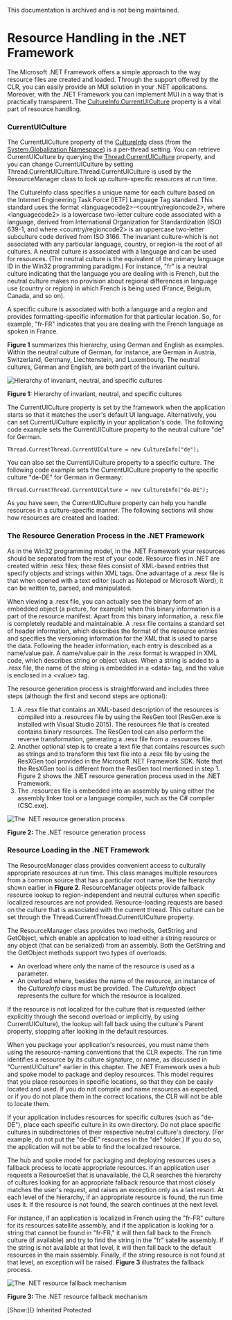 This documentation is archived and is not being maintained.

# Resource Handling in the .NET Framework

The Microsoft .NET Framework offers a simple approach to the way resource files are created and loaded. Through the support offered by the CLR, you can easily provide an MUI solution in your .NET applications. Moreover, with the .NET Framework you can implement MUI in a way that is practically transparent. The [CultureInfo.CurrentUICulture](https://msdn.microsoft.com/en-us/library/system.globalization.cultureinfo.currentuiculture.aspx) property is a vital part of resource handling.

### CurrentUICulture

The CurrentUICulture property of the [CultureInfo](https://msdn.microsoft.com/en-us/library/system.globalization.cultureinfo.aspx) class (from the [System.Globalization Namespace](https://msdn.microsoft.com/en-us/library/system.globalization.aspx)) is a per-thread setting. You can retrieve CurrentUICulture by querying the [Thread.CurrentUICulture](https://msdn.microsoft.com/en-us/library/system.threading.thread.currentuiculture.aspx) property, and you can change CurrentUICulture by setting Thread.CurrentUICulture.Thread.CurrentUICulture is used by the ResourceManager class to look up culture-specific resources at run time.

The CultureInfo class specifies a unique name for each culture based on the Internet Engineering Task Force (IETF) Language Tag standard. This standard uses the format &lt;languagecode2&gt;-&lt;country/regioncode2&gt;, where &lt;languagecode2&gt; is a lowercase two-letter culture code associated with a language, derived from International Organization for Standardization (ISO) 639-1, and where &lt;country/regioncode2&gt; is an uppercase two-letter subculture code derived from ISO 3166. The invariant culture-which is not associated with any particular language, country, or region-is the root of all cultures. A neutral culture is associated with a language and can be used for resources. (The neutral culture is the equivalent of the primary language ID in the Win32 programming paradigm.) For instance, "fr" is a neutral culture indicating that the language you are dealing with is French, but the neutral culture makes no provision about regional differences in language use (country or region) in which French is being used (France, Belgium, Canada, and so on).

A specific culture is associated with both a language and a region and provides formatting-specific information for that particular location. So, for example, "fr-FR" indicates that you are dealing with the French language as spoken in France.

**Figure 1** summarizes this hierarchy, using German and English as examples. Within the neutral culture of German, for instance, are German in Austria, Switzerland, Germany, Liechtenstein, and Luxembourg. The neutral cultures, German and English, are both part of the invariant culture.

![Hierarchy of invariant, neutral, and specific cultures](https://i-msdn.sec.s-msft.com/dynimg/IC856184.png "Hierarchy of invariant, neutral, and specific cultures")

**Figure 1:** Hierarchy of invariant, neutral, and specific cultures

The CurrentUICulture property is set by the framework when the application starts so that it matches the user's default UI language. Alternatively, you can set CurrentUICulture explicitly in your application's code. The following code example sets the CurrentUICulture property to the neutral culture "de" for German.

``` {style="FONT-FAMILY: Consolas, Courier, monospace; MARGIN-LEFT: 30px" xmlns=""}
Thread.CurrentThread.CurrentUICulture = new CultureInfo("de");
```

You can also set the CurrentUICulture property to a specific culture. The following code example sets the CurrentUICulture property to the specific culture "de-DE" for German in Germany:

``` {style="FONT-FAMILY: Consolas, Courier, monospace; MARGIN-LEFT: 30px" xmlns=""}
Thread.CurrentThread.CurrentUICulture = new CultureInfo("de-DE"); 
```

As you have seen, the CurrentUICulture property can help you handle resources in a culture-specific manner. The following sections will show how resources are created and loaded.

### The Resource Generation Process in the .NET Framework

As in the Win32 programming model, in the .NET Framework your resources should be separated from the rest of your code. Resource files in .NET are created within .resx files; these files consist of XML-based entries that specify objects and strings within XML tags. One advantage of a .resx file is that when opened with a text editor (such as Notepad or Microsoft Word), it can be written to, parsed, and manipulated.

When viewing a .resx file, you can actually see the binary form of an embedded object (a picture, for example) when this binary information is a part of the resource manifest. Apart from this binary information, a .resx file is completely readable and maintainable. A .resx file contains a standard set of header information, which describes the format of the resource entries and specifies the versioning information for the XML that is used to parse the data. Following the header information, each entry is described as a name/value pair. A name/value pair in the .resx format is wrapped in XML code, which describes string or object values. When a string is added to a .resx file, the name of the string is embedded in a &lt;data&gt; tag, and the value is enclosed in a &lt;value&gt; tag.

The resource generation process is straightforward and includes three steps (although the first and second steps are optional):

1.  A .resx file that contains an XML-based description of the resources is compiled into a .resources file by using the ResGen tool (ResGen.exe is installed with Visual Studio 2015). The resources file that is created contains binary resources. The ResGen tool can also perform the reverse transformation, generating a .resx file from a .resources file.
2.  Another optional step is to create a text file that contains resources such as strings and to transform this text file into a .resx file by using the ResXGen tool provided in the Microsoft .NET Framework SDK. Note that the ResXGen tool is different from the ResGen tool mentioned in step 1. Figure 2 shows the .NET resource generation process used in the .NET Framework.
3.  The .resources file is embedded into an assembly by using either the assembly linker tool or a language compiler, such as the C\# compiler (CSC.exe).

![The .NET resource generation process](https://i-msdn.sec.s-msft.com/dynimg/IC856186.png "The .NET resource generation process") 

**Figure 2:** The .NET resource generation process

### Resource Loading in the .NET Framework

The ResourceManager class provides convenient access to culturally appropriate resources at run time. This class manages multiple resources from a common source that has a particular root name, like the hierarchy shown earlier in **Figure 2**. ResourceManager objects provide fallback resource lookup to region-independent and neutral cultures when specific localized resources are not provided. Resource-loading requests are based on the culture that is associated with the current thread. This culture can be set through the Thread.CurrentThread.CurrentUICulture property.

The ResourceManager class provides two methods, GetString and GetObject, which enable an application to load either a string resource or any object (that can be serialized) from an assembly. Both the GetString and the GetObject methods support two types of overloads:

-   An overload where only the name of the resource is used as a parameter.
-   An overload where, besides the name of the resource, an instance of the *CultureInfo* class must be provided. The *CultureInfo* object represents the culture for which the resource is localized.

If the resource is not localized for the culture that is requested (either explicitly through the second overload or implicitly, by using CurrentUICulture), the lookup will fall back using the culture's Parent property, stopping after looking in the default resources.

When you package your application's resources, you must name them using the resource-naming conventions that the CLR expects. The run time identifies a resource by its culture signature, or name, as discussed in "CurrentUICulture" earlier in this chapter. The .NET Framework uses a hub and spoke model to package and deploy resources. This model requires that you place resources in specific locations, so that they can be easily located and used. If you do not compile and name resources as expected, or if you do not place them in the correct locations, the CLR will not be able to locate them.

If your application includes resources for specific cultures (such as "de-DE"), place each specific culture in its own directory. Do not place specific cultures in subdirectories of their respective neutral culture's directory. (For example, do not put the "de-DE" resources in the "de" folder.) If you do so, the application will not be able to find the localized resource.

The hub and spoke model for packaging and deploying resources uses a fallback process to locate appropriate resources. If an application user requests a ResourceSet that is unavailable, the CLR searches the hierarchy of cultures looking for an appropriate fallback resource that most closely matches the user's request, and raises an exception only as a last resort. At each level of the hierarchy, if an appropriate resource is found, the run time uses it. If the resource is not found, the search continues at the next level.

For instance, if an application is localized in French using the "fr-FR" culture for its resources satellite assembly, and if the application is looking for a string that cannot be found in "fr-FR," it will then fall back to the French culture (if available) and try to find the string in the "fr" satellite assembly. If the string is not available at that level, it will then fall back to the default resources in the main assembly. Finally, if the string resource is not found at that level, an exception will be raised. **Figure 3** illustrates the fallback process.

![The .NET resource fallback mechanism](https://i-msdn.sec.s-msft.com/dynimg/IC856185.png "The .NET resource fallback mechanism")

**Figure 3:** The .NET resource fallback mechanism

[Show:]{} Inherited Protected
